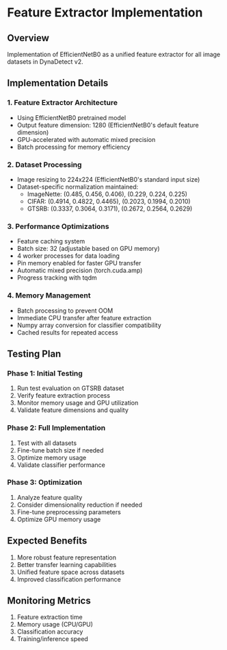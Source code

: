 # Feature Extractor Implementation

## Overview

Implementation of EfficientNetB0 as a unified feature extractor for all image datasets in DynaDetect v2.

## Implementation Details

### 1. Feature Extractor Architecture

- Using EfficientNetB0 pretrained model
- Output feature dimension: 1280 (EfficientNetB0's default feature dimension)
- GPU-accelerated with automatic mixed precision
- Batch processing for memory efficiency

### 2. Dataset Processing

- Image resizing to 224x224 (EfficientNetB0's standard input size)
- Dataset-specific normalization maintained:
  - ImageNette: (0.485, 0.456, 0.406), (0.229, 0.224, 0.225)
  - CIFAR: (0.4914, 0.4822, 0.4465), (0.2023, 0.1994, 0.2010)
  - GTSRB: (0.3337, 0.3064, 0.3171), (0.2672, 0.2564, 0.2629)

### 3. Performance Optimizations

- Feature caching system
- Batch size: 32 (adjustable based on GPU memory)
- 4 worker processes for data loading
- Pin memory enabled for faster GPU transfer
- Automatic mixed precision (torch.cuda.amp)
- Progress tracking with tqdm

### 4. Memory Management

- Batch processing to prevent OOM
- Immediate CPU transfer after feature extraction
- Numpy array conversion for classifier compatibility
- Cached results for repeated access

## Testing Plan

### Phase 1: Initial Testing

1. Run test evaluation on GTSRB dataset
2. Verify feature extraction process
3. Monitor memory usage and GPU utilization
4. Validate feature dimensions and quality

### Phase 2: Full Implementation

1. Test with all datasets
2. Fine-tune batch size if needed
3. Optimize memory usage
4. Validate classifier performance

### Phase 3: Optimization

1. Analyze feature quality
2. Consider dimensionality reduction if needed
3. Fine-tune preprocessing parameters
4. Optimize GPU memory usage

## Expected Benefits

1. More robust feature representation
2. Better transfer learning capabilities
3. Unified feature space across datasets
4. Improved classification performance

## Monitoring Metrics

1. Feature extraction time
2. Memory usage (CPU/GPU)
3. Classification accuracy
4. Training/inference speed
